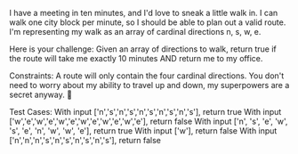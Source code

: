 I have a meeting in ten minutes, and I'd love to sneak a little walk in. I can walk one city block per minute, so I should be able to plan out a valid route. I'm representing my walk as an array of cardinal directions n, s, w, e.

Here is your challenge: Given an array of directions to walk, return true if the route will take me exactly 10 minutes AND return me to my office.

Constraints:
A route will only contain the four cardinal directions. You don't need to worry about my ability to travel up and down, my superpowers are a secret anyway. 🤫

Test Cases:
With input ['n','s','n','s','n','s','n','s','n','s'], return true
With input ['w','e','w','e','w','e','w','e','w','e','w','e'], return false
With input ['n', 's', 'e', 'w', 's', 'e', 'n', 'w', 'w', 'e'], return true
With input ['w'], return false
With input ['n','n','n','s','n','s','n','s','n','s'], return false
